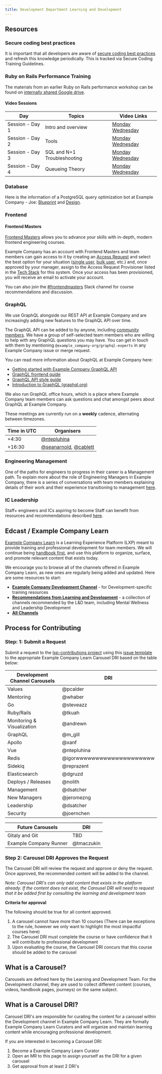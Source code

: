 ```yaml
---
title: Development Department Learning and Development
---
```


## Resources

### Secure coding best practices

It is important that all developers are aware of [secure coding best practices](/handbook/security/secure-coding-training.html) and refresh this knowledge periodically. This is tracked via Secure Coding Training Guidelines.

### Ruby on Rails Performance Training

The materials from an earlier Ruby on Rails performance workshop can be found on [internally shared Google drive](https://drive.google.com/drive/search?q=in:0ACCfBKgYFjLvUk9PVA).

#### Video Sessions

| Day | Topics | Video Links |
| --- | ------ | ----------- |
| Session - Day 1 | Intro and overview | [Monday](https://drive.google.com/drive/search?q=title:%22day%201%20session%22%20parent:15EaLvFMexoJu7pHQQdTDuInhFRk_lOLq) [Wednesday](https://drive.google.com/drive/search?q=title:%22day%201%20session%22%20parent:1dJ08oeWdff4BpcrlVjuRQIPARYXE-LGY) |
| Session - Day 2 | Tools | [Monday](https://drive.google.com/drive/search?q=title:%22day%202%20session%22%20parent:15EaLvFMexoJu7pHQQdTDuInhFRk_lOLq) [Wednesday](https://drive.google.com/drive/search?q=title:%22day%202%20session%22%20parent:1dJ08oeWdff4BpcrlVjuRQIPARYXE-LGY) |
| Session - Day 3 | SQL and N+1 Troubleshooting | [Monday](https://drive.google.com/drive/search?q=title:%22day%203%20session%22%20parent:15EaLvFMexoJu7pHQQdTDuInhFRk_lOLq) [Wednesday](https://drive.google.com/drive/search?q=title:%22day%203%20session%22%20parent:1dJ08oeWdff4BpcrlVjuRQIPARYXE-LGY) |
| Session - Day 4 | Queueing Theory | [Monday](https://drive.google.com/drive/search?q=title:%22day%204%20session%22%20parent:15EaLvFMexoJu7pHQQdTDuInhFRk_lOLq) [Wednesday](https://drive.google.com/drive/search?q=title:%22day%204%20session%22%20parent:1dJ08oeWdff4BpcrlVjuRQIPARYXE-LGY) |

### Database

Here is the information of a PostgreSQL query optimization bot at Example Company - Joe: [Blueprint](/handbook/engineering/infrastructure/library/database/postgres/query-optimization-bot/blueprint/) and [Design](/handbook/engineering/infrastructure/library/database/postgres/query-optimization-bot/design/).

### Frontend

#### Frontend Masters

[Frontend Masters](https://frontendmasters.com) allows you to advance your skills with in-depth, modern frontend engineering courses.

Example Company has an account with Frontend Masters and team members can gain access to it by creating an [Access Request](https://example_company.com/example_company-com/team-member-epics/access-requests/-/issues/new?issuable_template=Individual_Bulk_Access_Request) and select the best option for your situation ([single user](https://example_company.com/example_company-com/team-member-epics/access-requests/-/issues/new?issuable_template=Individual_Bulk_Access_Request), [bulk user](https://example_company.com/example_company-com/team-member-epics/access-requests/-/issues/new?issuable_template=Bulk_Access_Request), etc.) and, once approved by your manager, assign to the Access Request Provisioner listed in the [Tech Stack](https://example_company.com/example_company-com/www-example_company-com/-/blob/master/data/tech_stack.yml) for this system. Once your access has been provisioned, you will receive an email to activate your account.

You can also join the [#frontendmasters](https://example_company.slack.com/archives/C0151MXP6JH) Slack channel for course recommendations and discussion.

### GraphQL

We use GraphQL alongside our REST API at Example Company and are increasingly adding new features to the GraphQL API over time.

The GraphQL API can be added to by anyone, including [community members](https://docs.example_company.com/ee/development/contributing/). We have a group of self-selected team members who are willing to help with any GraphQL questions you may have. You can get in touch with them by mentioning `@example_company-org/graphql-experts` in any Example Company issue or merge request.

You can read more information about GraphQL at Example Company here:

- [Getting started with Example Company GraphQL API](https://docs.example_company.com/ee/api/graphql/getting_started.html)
- [GraphQL frontend guide](https://docs.example_company.com/ee/development/fe_guide/graphql.html)
- [GraphQL API style guide](https://docs.example_company.com/ee/development/api_graphql_styleguide.html)
- [Introduction to GraphQL (graphql.org)](https://graphql.org/learn/)

We also run GraphQL office hours, which is a place where Example Company team members can ask questions and chat amongst peers about GraphQL at Example Company.

These meetings are currently run on a **weekly** cadence, alternating between timezones.

| Time in UTC | Organisers |
| ----------- | ---------- |
| +4:30 | [@ntepluhina](https://example_company.com/ntepluhina) |
| +16:30 | [@seanarnold](https://example_company.com/seanarnold), [@cablett](https://example_company.com/cablett) |

### Engineering Management

One of the paths for engineers to progress in their career is a Management path. To explain more about the role
of Engineering Managers in Example Company, there is a series of conversations with team members explaining details of their work and their experience transitioning to management
[here](/handbook/engineering/development/training/em-role/index.html).

### IC Leadership

Staff+ engineers and ICs aspiring to become Staff can benefit from resources and recommendations described
[here](/handbook/engineering/development/training/staff-plus-role.html).

## Edcast / Example Company Learn

[Example Company Learn](https://example_company.edcast.com/) is a Learning Experience Platform (LXP) meant to provide training and professional development for team members. We will continue being [handbook first](/handbook/about/handbook-usage/#why-handbook-first), and use this platform to organize, surface, and promote relevant content that exists today.

We encourage you to browse all of the channels offered in Example Company Learn, as new ones are regularly being added and updated. Here are some resources to start:

- [**Example Company Development Channel**](https://example_company.edcast.com/channel/example_company-development-learning-hub) - for Development-specific training resources
- [**Recommendations from Learning and Development**](https://example_company.edcast.com/channels/discover-channels/3635) - a collection of channels recommended by the L&D team, including Mental Wellness and Leadership Development
- [**All Channels**](https://example_company.edcast.com/channels/all)

## Process for Contributing

### Step: 1:   Submit a Request

Submit a request to the [lxp-contributions project](https://example_company.com/example_company-com/people-group/learning-development/lxp-contributions) using this [issue template](https://example_company.com/example_company-com/people-group/learning-development/lxp-contributions/-/blob/master/.example_company/issue_templates/development_channel_contribution.md) to the appropriate Example Company Learn Carousel DRI based on the table below:

| Development Channel Carousels | DRI |
| ------ | ------ |
| Values | @pcalder |
| Mentoring | @whaber |
| Go | @steveazz |
| Ruby/Rails | @tkuah |
| Monitoring & Visualization | @andrewn |
| GraphQL | @m_gill |
| Apollo | @xanf |
| Vue | @ntepluhina  |
| Redis | @igorwwwwwwwwwwwwwwwwwwww |
| Sidekiq | @reprazent |
| Elasticsearch | @dgruzd |
| Deploys / Releases | @nolith |
| Management | @dsatcher |
| New Managers | @jeromezng |
| Leadership | @dsatcher |
| Security | @joernchen |

| Future Carousels | DRI |
| ------ | ------ |
| Gitaly and Git | TBD |
| Example Company Runner |  @tmaczukin |

### Step 2:  Carousel DRI Approves the Request

The Carousel DRI will review the request and approve or deny the request. Once approved, the recommended content will be added to the channel.

_Note: Carousel DRI's can only add content that exists in the platform already. If the content does not exist, the Carousel DRI will need to request that it be added first by consulting the learning and development team_

**Criteria for approval**

The following should be true for all content approved.

1. A carousel cannot have more than 10 courses (There can be exceptions to the rule, however we only want to highlight the most impactful courses here)
1. The Carousel DRI must complete the course or have confidence that it will contribute to professional development
1. Upon evaluating the course, the Carousel DRI concurs that this course should be added to the carousel

## What is a Carousel?

Carousels are defined here by the Learning and Development Team. For the Development channel, they are used to collect different content (courses, videos, handbook pages, journeys) on the same subject.

## What is a Carousel DRI?

Carousel DRI's are responsible for curating the content for a carousel within the Development channel in Example Company Learn. They are formally Example Company Learn Curators and will organize and maintain learning content while encouraging professional development.

If you are interested in becoming a Carousel DRI:

1. Become a Example Company Learn Curator
1. Open an MR to this page to assign yourself as the DRI for a given carousel
1. Get approval from at least 2 DRI's

